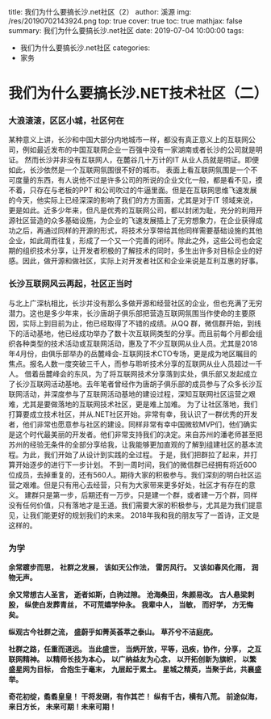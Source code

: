 title: 我们为什么要搞长沙.net社区（2）
author: 溪源
img: /res/20190702143924.png
top: true
cover: true
toc: true
mathjax: false
summary: 我们为什么要搞长沙.net社区
date: 2019-07-04 10:00:00
tags:

- 我们为什么要搞长沙.net社区
  categories:
- 家务

# 我们为什么要搞长沙.NET技术社区（二） 

### 大浪滚滚，区区小城，社区何在

某种意义上讲，长沙和中国大部分内地城市一样，都没有真正意义上的互联网公司，例如最近发布的中国互联网企业一百强中没有一家湖南或者长沙的公司就是明证。 
然而长沙并非没有互联网人，在麓谷几十万计的IT 从业人员就是明证。即便如此，长沙依然是一个互联网氛围很不好的城市。 
表面上看互联网氛围是一个不可度量的东西，有人说他不过是许多公司的所说的企业文化一般，都是看不见，摸不着，只存在与老板的PPT 和公司吹过的牛逼里面。但是在互联网思维飞速发展的今天，他实际上已经深深的影响了我们的方方面面，尤其是对于IT 领域来说，更是如此。近多少年来，但凡是优秀的互联网公司，都以封闭为耻，充分的利用开源社区营造的众多基础设施，为企业的飞速发展插上了无穷想象力，在企业获得成功之后，再通过同样的开源的形式，将技术分享带给其他同样需要基础设施的其他企业，如此周而往复，形成了一个又一个完善的闭环。除此之外，这些公司也会定期的组织技术分享，让开发者积极的了解技术的同时，多生出许多对目标企业的好感。因此，做开源和做社区，实际上对开发者社区和企业来说是互利互惠的好事。 

### 长沙互联网风云再起，社区正当时

与北上广深杭相比，长沙并没有那么多做开源和经营社区的企业，但也充满了无穷潜力。这也是多少年来，长沙唐胡子俱乐部把营造互联网氛围当作使命的主要原因，实际上到目前为止，他已经取得了不错的成绩。从QQ 群，微信群开始，到线下的活动基地，他已经成功举办了数十次互联网类型的分享。而且前每个月都会组织各种类型的技术活动或互联网活动，惠及了不少互联网从业人员。尤其是2018年4月份，由俱乐部举办的岳麓峰会-互联网技术CTO专场，更是成为地区瞩目的焦点。报名人数一度突破三千人，而参与聆听技术分享的互联网从业人员超过一千人。 借着岳麓峰会的东风，为了将互联网技术分享落到实处，俱乐部又发起成立了长沙互联网活动基地。去年笔者曾经作为唐胡子俱乐部的成员参与了众多长沙互联网活动，并深度参与了互联网活动基地的建设过程，深知互联网社区运营之艰难，尤其是要做落地的互联网技术社区，更是难上加难。 
为了让社区落地，我们打算要成立技术社区，并从.NET社区开始。非常有幸，我认识了一群优秀的开发者，他们非常也愿意参与社区的建设。同样非常有幸中国微软MVP们，他们确实是这个时代最美丽的开发者。他们非常支持我们的决定。来自苏州的潘老师甚至把苏州的经验无条件的全部分享给我，让我能够更加直观的了解到组建社区的基本流程。为此，我们开始了从设计到实践的全过程。 
于是，我们把群拉了起来，并打算开始逐步的进行下一步计划。 不到一周时间，我们的微信群已经拥有将近600位成员，去掉重复的，还有560人。期待大家的积极参与。我们深刻的明白社区运营之艰难。但是只有用心去经营，只有为大家带来更多好处，社区才有存在的意义。 
建群只是第一步，后期还有一万步。只是建一个群，或者建一万个群，同样没有任何价值，只有落地才是王道。我们需要大家的积极参与，尤其是为我们提意见，让我们能更好的规划我们的未来。 
2018年我和我的朋友写了一首诗，正文是这样的。 

### 为学

**余常踱步而思，** 
**社群之发展，** 
**该如天公作法，** 
**雷厉风行。** 
**又该如春风化雨，** 
**润物无声。**

**余又常想古人圣言，** 
**逝者如斯，白驹过隙。** 
**沧海桑田，朱颜易改。** 
**古人悬梁刺股，** 
**纵使白发葬青丝，** 
**不可荒嬉学仲永。** 
**我辈中人，** 
**当敏，** 
**而好学，** 
**方无悔矣。**

**纵观古今社群之流，** 
**盛蔚乎如菁英荟萃之泰山。** 
**草芥兮不洁庭庑。**

**社群之路，任重而道远。** 
**当此盛世，** 
**当炳开放，平等，迅疾，协作，分享，** 
**之互联网精神。** 
**以精师长技为本心，** 
**以广纳益友为心念，** 
**以开拓创新为旗帜，** 
**以繁盛星网为目标，** 
**合抱生于毫末，** 
**九层起于累土。** 
**星城之精英，当聚于此，共襄盛举。**

**奇花初绽，矞矞皇皇！** 
**干将发硎，有作其芒！** 
**纵有千古，横有八荒。** 
**前途似海，来日方长，** 
**未来可期！未来可期！**